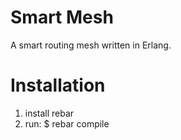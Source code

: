 # Smart Mesh

A smart routing mesh written in Erlang.

# Installation

1. install rebar
2. run:
    $ rebar compile


